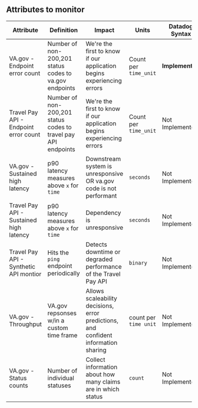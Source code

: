 
## Attributes to monitor
|Attribute|Definition|Impact|Units|Datadog Syntax|Status|
|---------|----------|------|-----|--------------|------|
|VA.gov - Endpoint error count|Number of non-200,201 status codes to va.gov endpoints|We're the first to know if our application begins experiencing errors|Count per `time_unit`|**Implemented**|
|Travel Pay API - Endpoint error count|Number of non-200,201 status codes to travel pay API endpoints|We're the first to know if our application begins experiencing errors|Count per `time_unit`|Not Implemented|
|VA.gov - Sustained high latency|p90 latency measures above `x` for `time`|Downstream system is unresponsive OR va.gov code is not performant|`seconds`|Not Implemented|
|Travel Pay API - Sustained high latency|p90 latency measures above `x` for `time`|Dependency is unresponsive|`seconds`|Not Implemented|
|Travel Pay API - Synthetic API montior|Hits the `ping` endpoint periodically|Detects downtime or degraded performance of the Travel Pay API|`binary`|Not Implemented|
|VA.gov - Throughput|VA.gov repsonses w/in a custom time frame|Allows scaleability decisions, error predictions, and confident information sharing|count per `time unit`|Not Implemented|
|VA.gov - Status counts|Number of individual statuses|Collect information about how many claims are in which status|`count`|Not Implemented|

